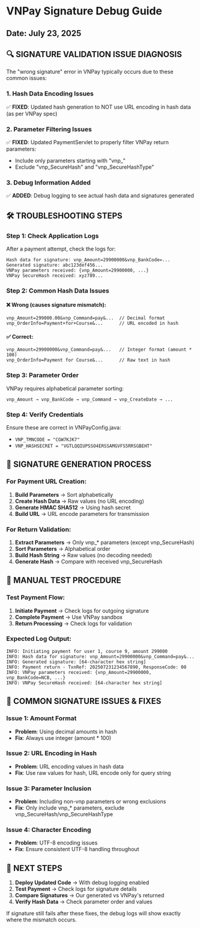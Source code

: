 # VNPay Signature Debug Guide

## Date: July 23, 2025

## 🔍 **SIGNATURE VALIDATION ISSUE DIAGNOSIS**

The "wrong signature" error in VNPay typically occurs due to these common issues:

### 1. **Hash Data Encoding Issues**
✅ **FIXED**: Updated hash generation to NOT use URL encoding in hash data (as per VNPay spec)

### 2. **Parameter Filtering Issues**
✅ **FIXED**: Updated PaymentServlet to properly filter VNPay return parameters:
- Include only parameters starting with "vnp_"
- Exclude "vnp_SecureHash" and "vnp_SecureHashType"

### 3. **Debug Information Added**
✅ **ADDED**: Debug logging to see actual hash data and signatures generated

## 🛠 **TROUBLESHOOTING STEPS**

### Step 1: Check Application Logs
After a payment attempt, check the logs for:
```
Hash data for signature: vnp_Amount=29900000&vnp_BankCode=...
Generated signature: abc123def456...
VNPay parameters received: {vnp_Amount=29900000, ...}
VNPay SecureHash received: xyz789...
```

### Step 2: Common Hash Data Issues

#### ❌ **Wrong (causes signature mismatch):**
```
vnp_Amount=299000.00&vnp_Command=pay&...  // Decimal format
vnp_OrderInfo=Payment+for+Course&...      // URL encoded in hash
```

#### ✅ **Correct:**
```
vnp_Amount=29900000&vnp_Command=pay&...   // Integer format (amount * 100)
vnp_OrderInfo=Payment for Course&...      // Raw text in hash
```

### Step 3: Parameter Order
VNPay requires alphabetical parameter sorting:
```
vnp_Amount → vnp_BankCode → vnp_Command → vnp_CreateDate → ...
```

### Step 4: Verify Credentials
Ensure these are correct in VNPayConfig.java:
- `VNP_TMNCODE = "CGW7KJK7"`
- `VNP_HASHSECRET = "VGTLQQIUPSSO4ERSSAMGVFS5RRSGBEHT"`

## 🔧 **SIGNATURE GENERATION PROCESS**

### For Payment URL Creation:
1. **Build Parameters** → Sort alphabetically
2. **Create Hash Data** → Raw values (no URL encoding)
3. **Generate HMAC SHA512** → Using hash secret
4. **Build URL** → URL encode parameters for transmission

### For Return Validation:
1. **Extract Parameters** → Only vnp_* parameters (except vnp_SecureHash)
2. **Sort Parameters** → Alphabetical order
3. **Build Hash String** → Raw values (no decoding needed)
4. **Generate Hash** → Compare with received vnp_SecureHash

## 🎯 **MANUAL TEST PROCEDURE**

### Test Payment Flow:
1. **Initiate Payment** → Check logs for outgoing signature
2. **Complete Payment** → Use VNPay sandbox
3. **Return Processing** → Check logs for validation

### Expected Log Output:
```
INFO: Initiating payment for user 1, course 9, amount 299000
INFO: Hash data for signature: vnp_Amount=29900000&vnp_Command=pay&...
INFO: Generated signature: [64-character hex string]
INFO: Payment return - TxnRef: 202507231234567890, ResponseCode: 00
INFO: VNPay parameters received: {vnp_Amount=29900000, vnp_BankCode=NCB, ...}
INFO: VNPay SecureHash received: [64-character hex string]
```

## 🚨 **COMMON SIGNATURE ISSUES & FIXES**

### Issue 1: Amount Format
- **Problem**: Using decimal amounts in hash
- **Fix**: Always use integer (amount * 100)

### Issue 2: URL Encoding in Hash
- **Problem**: URL encoding values in hash data
- **Fix**: Use raw values for hash, URL encode only for query string

### Issue 3: Parameter Inclusion
- **Problem**: Including non-vnp parameters or wrong exclusions
- **Fix**: Only include vnp_* parameters, exclude vnp_SecureHash/vnp_SecureHashType

### Issue 4: Character Encoding
- **Problem**: UTF-8 encoding issues
- **Fix**: Ensure consistent UTF-8 handling throughout

## 📝 **NEXT STEPS**

1. **Deploy Updated Code** → With debug logging enabled
2. **Test Payment** → Check logs for signature details
3. **Compare Signatures** → Our generated vs VNPay's returned
4. **Verify Hash Data** → Check parameter order and values

If signature still fails after these fixes, the debug logs will show exactly where the mismatch occurs.
